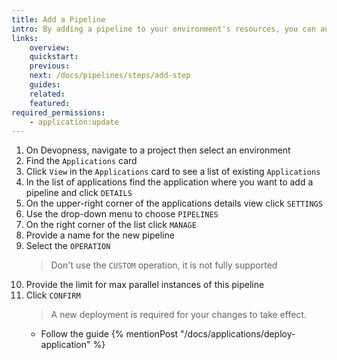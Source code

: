 ```yaml
---
title: Add a Pipeline
intro: By adding a pipeline to your environment's resources, you can automate their deployment by using customized pipeline steps.
links:
    overview:
    quickstart:
    previous:
    next: /docs/pipelines/steps/add-step
    guides:
    related:
    featured:
required_permissions:
    - application:update
---
```


1. On Devopness, navigate to a project then select an environment
1. Find the `Applications` card
1. Click `View` in the `Applications` card to see a list of existing `Applications`
1. In the list of applications find the application where you want to add a pipeline and click `DETAILS`
1. On the upper-right corner of the applications details view click `SETTINGS`
1. Use the drop-down menu to choose `PIPELINES`
1. On the right corner of the list click `MANAGE`
1. Provide a name for the new pipeline
1. Select the `OPERATION`
    > Don't use the `CUSTOM` operation, it is not fully supported
1. Provide the limit for max parallel instances of this pipeline
1. Click `CONFIRM`
    > A new deployment is required for your changes to take effect.
      - Follow the guide {% mentionPost "/docs/applications/deploy-application" %}
